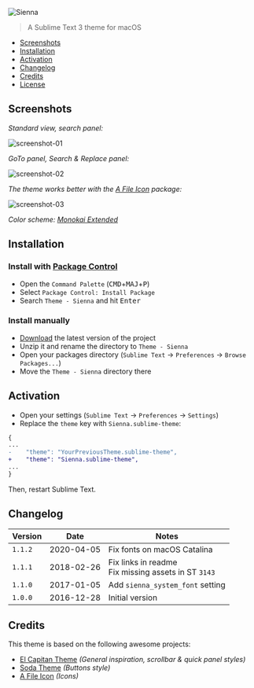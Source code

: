 
![Sienna](sienna.jpg)

> A Sublime Text 3 theme for macOS

* [Screenshots](#screenshots)
* [Installation](#installation)
* [Activation](#activation)
* [Changelog](#changelog)
* [Credits](#credits)
* [License](license.md)

## Screenshots

_Standard view, search panel:_

![screenshot-01](screenshot-01.png)

_GoTo panel, Search & Replace panel:_

![screenshot-02](screenshot-02.png)

_The theme works better with the [A File Icon](https://packagecontrol.io/packages/A%20File%20Icon) package:_

![screenshot-03](screenshot-03.png)

_Color scheme: [Monokai Extended](https://packagecontrol.io/packages/Monokai%20Extended)_

## Installation

### Install with [Package Control](https://packagecontrol.io/)

* Open the `Command Palette` (<kbd>CMD</kbd>+<kbd>MAJ</kbd>+<kbd>P</kbd>)
* Select `Package Control: Install Package`
* Search `Theme - Sienna` and hit <kbd>Enter</kbd>

### Install manually

* [Download](https://github.com/johansatge/sienna/archive/master.zip) the latest version of the project
* Unzip it and rename the directory to `Theme - Sienna`
* Open your packages directory (`Sublime Text` → `Preferences` → `Browse Packages...`)
* Move the `Theme - Sienna` directory there

## Activation

* Open your settings (`Sublime Text` → `Preferences` → `Settings`)
* Replace the `theme` key with `Sienna.sublime-theme`:

```diff
{
...
-    "theme": "YourPreviousTheme.sublime-theme",
+    "theme": "Sienna.sublime-theme",
...
}
```

Then, restart Sublime Text.

## Changelog

| Version | Date | Notes |
| --- | --- | --- |
| `1.1.2` | 2020-04-05 | Fix fonts on macOS Catalina |
| `1.1.1` | 2018-02-26 | Fix links in readme<br>Fix missing assets in ST `3143` |
| `1.1.0` | 2017-01-05 | Add `sienna_system_font` setting |
| `1.0.0` | 2016-12-28 | Initial version |

## Credits

This theme is based on the following awesome projects:

* [El Capitan Theme](https://github.com/iccir/El-Capitan-Theme) _(General inspiration, scrollbar & quick panel styles)_
* [Soda Theme](https://github.com/buymeasoda/soda-theme) _(Buttons style)_
* [A File Icon](https://github.com/ihodev/a-file-icon) _(Icons)_

